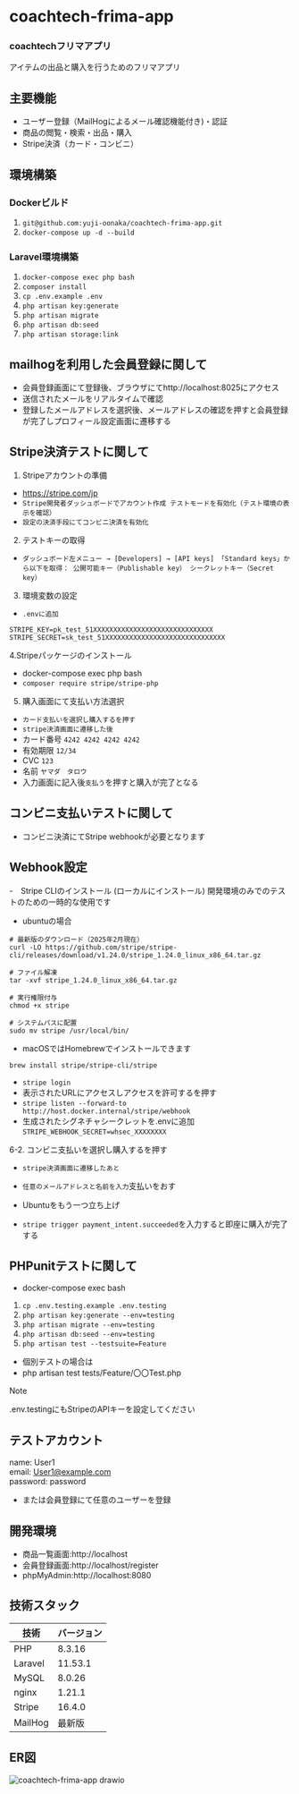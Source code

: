 # coachtech-frima-app

### coachtechフリマアプリ
アイテムの出品と購入を行うためのフリマアプリ

## 主要機能

- ユーザー登録（MailHogによるメール確認機能付き)・認証
- 商品の閲覧・検索・出品・購入
- Stripe決済（カード・コンビニ）

## 環境構築
### Dockerビルド
1. `git@github.com:yuji-oonaka/coachtech-frima-app.git`
2. `docker-compose up -d --build`

### Laravel環境構築
1. `docker-compose exec php bash`
2. `composer install`
3. `cp .env.example .env`
4. `php artisan key:generate`
5. `php artisan migrate`
6. `php artisan db:seed`
7. `php artisan storage:link`

## mailhogを利用した会員登録に関して
- 会員登録画面にて登録後、ブラウザにてhttp://localhost:8025にアクセス
- 送信されたメールをリアルタイムで確認
- 登録したメールアドレスを選択後、メールアドレスの確認を押すと会員登録が完了しプロフィール設定画面に遷移する

## Stripe決済テストに関して
1. Stripeアカウントの準備
- https://stripe.com/jp
- `Stripe開発者ダッシュボードでアカウント作成
テストモードを有効化（テスト環境の表示を確認）`
- `設定の決済手段にてコンビニ決済を有効化`
2. テストキーの取得
- `ダッシュボード左メニュー → [Developers] → [API keys]
「Standard keys」から以下を取得：
公開可能キー（Publishable key）
シークレットキー（Secret key）`
3. 環境変数の設定
- `.envに追加`
```
STRIPE_KEY=pk_test_51XXXXXXXXXXXXXXXXXXXXXXXXXXXXXX
STRIPE_SECRET=sk_test_51XXXXXXXXXXXXXXXXXXXXXXXXXXXXXX
```
4.Stripeパッケージのインストール
- docker-compose exec php bash
- `composer require stripe/stripe-php`

5. 購入画面にて支払い方法選択
- `カード支払いを選択し購入するを押す`
- `stripe決済画面に遷移した後`
- カード番号 `4242 4242 4242 4242`
- 有効期限 `12/34`
- CVC `123`
- 名前 `ヤマダ　タロウ`
- 入力画面に記入後`支払う`を押すと購入が完了となる

## コンビニ支払いテストに関して
- コンビニ決済にてStripe webhookが必要となります

## Webhook設定
-　Stripe CLIのインストール (ローカルにインストール)
開発環境のみでのテストのための一時的な使用です
- ubuntuの場合
```
# 最新版のダウンロード（2025年2月現在）
curl -LO https://github.com/stripe/stripe-cli/releases/download/v1.24.0/stripe_1.24.0_linux_x86_64.tar.gz

# ファイル解凍
tar -xvf stripe_1.24.0_linux_x86_64.tar.gz

# 実行権限付与
chmod +x stripe

# システムパスに配置
sudo mv stripe /usr/local/bin/
```
- macOSではHomebrewでインストールできます
```
brew install stripe/stripe-cli/stripe
```
- `stripe login`
- 表示されたURLにアクセスしアクセスを許可するを押す
- `stripe listen --forward-to http://host.docker.internal/stripe/webhook`
- 生成されたシグネチャシークレットを.envに追加
`STRIPE_WEBHOOK_SECRET=whsec_XXXXXXXX`

6-2. コンビニ支払いを選択し購入するを押す
- `stripe決済画面に遷移したあと`
- `任意のメールアドレスと名前を入力`支払いをおす

- Ubuntuをもう一つ立ち上げ
- `stripe trigger payment_intent.succeeded`を入力すると即座に購入が完了する

## PHPunitテストに関して
- docker-compose exec bash
1. `cp .env.testing.example .env.testing`
2. `php artisan key:generate --env=testing`
3. `php artisan migrate --env=testing`
4. `php artisan db:seed --env=testing`
5. `php artisan test --testsuite=Feature`

- 個別テストの場合は
- php artisan test tests/Feature/〇〇Test.php

> [!NOTE]
> .env.testingにもStripeのAPIキーを設定してください

## テストアカウント
name: User1  
email: User1@example.com  
password: password  
- または会員登録にて任意のユーザーを登録

## 開発環境
- 商品一覧画面:http://localhost
- 会員登録画面:http://localhost/register
- phpMyAdmin:http://localhost:8080

## 技術スタック

| 技術 | バージョン |
|------|------------|
| PHP | 8.3.16 |
| Laravel | 11.53.1 |
| MySQL | 8.0.26 |
| nginx | 1.21.1 |
| Stripe | 16.4.0 |
| MailHog | 最新版 |

## ER図
![coachtech-frima-app drawio](https://github.com/user-attachments/assets/2d204cba-37a6-415f-a051-3062476193be)
